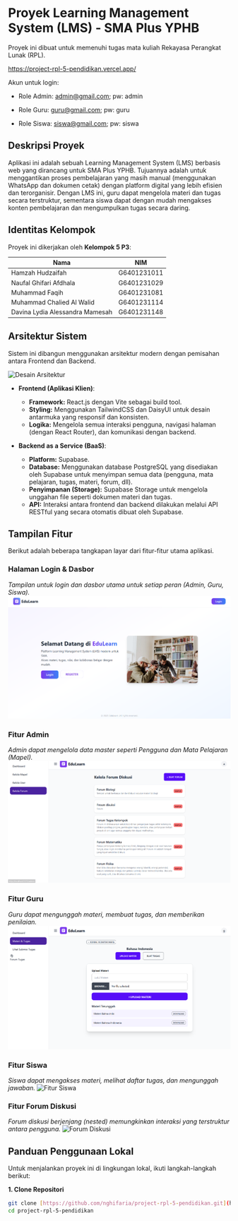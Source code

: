 # Proyek Learning Management System (LMS) - SMA Plus YPHB

Proyek ini dibuat untuk memenuhi tugas mata kuliah Rekayasa Perangkat Lunak (RPL).

https://project-rpl-5-pendidikan.vercel.app/

Akun untuk login:
- Role Admin:
  admin@gmail.com; pw:
  admin
  
- Role Guru:
  guru@gmail.com; pw:
  guru
  
- Role Siswa:
  siswa@gmail.com; pw:
  siswa

## Deskripsi Proyek

Aplikasi ini adalah sebuah Learning Management System (LMS) berbasis web yang dirancang untuk SMA Plus YPHB. Tujuannya adalah untuk menggantikan proses pembelajaran yang masih manual (menggunakan WhatsApp dan dokumen cetak) dengan platform digital yang lebih efisien dan terorganisir. Dengan LMS ini, guru dapat mengelola materi dan tugas secara terstruktur, sementara siswa dapat dengan mudah mengakses konten pembelajaran dan mengumpulkan tugas secara daring.

## Identitas Kelompok

Proyek ini dikerjakan oleh **Kelompok 5 P3**:

| Nama                          | NIM         |
| ----------------------------- | ----------- |
| Hamzah Hudzaifah              | G6401231011 |
| Naufal Ghifari Afdhala        | G6401231029 |
| Muhammad Faqih                | G6401231081 |
| Muhammad Chalied Al Walid     | G6401231114 |
| Davina Lydia Alessandra Mamesah | G6401231148 |

## Arsitektur Sistem

Sistem ini dibangun menggunakan arsitektur modern dengan pemisahan antara Frontend dan Backend.

![Desain Arsitektur](src/assets/DesainArsitektur.png) 

* **Frontend (Aplikasi Klien)**:
    * **Framework:** React.js dengan Vite sebagai build tool.
    * **Styling:** Menggunakan TailwindCSS dan DaisyUI untuk desain antarmuka yang responsif dan konsisten.
    * **Logika:** Mengelola semua interaksi pengguna, navigasi halaman (dengan React Router), dan komunikasi dengan backend.

* **Backend as a Service (BaaS)**:
    * **Platform:** Supabase.
    * **Database:** Menggunakan database PostgreSQL yang disediakan oleh Supabase untuk menyimpan semua data (pengguna, mata pelajaran, tugas, materi, forum, dll).
    * **Penyimpanan (Storage):** Supabase Storage untuk mengelola unggahan file seperti dokumen materi dan tugas.
    * **API:** Interaksi antara frontend dan backend dilakukan melalui API RESTful yang secara otomatis dibuat oleh Supabase.

## Tampilan Fitur

Berikut adalah beberapa tangkapan layar dari fitur-fitur utama aplikasi.

### Halaman Login & Dasbor
*Tampilan untuk login dan dasbor utama untuk setiap peran (Admin, Guru, Siswa).*
![Tampilan Dasbor](src/assets/Dasbor.png) 

### Fitur Admin
*Admin dapat mengelola data master seperti Pengguna dan Mata Pelajaran (Mapel).*
![Fitur Admin](src/assets/FiturAdmin.png) 

### Fitur Guru
*Guru dapat mengunggah materi, membuat tugas, dan memberikan penilaian.*
![Fitur Guru](src/assets/FiturGuru.png) 

### Fitur Siswa
*Siswa dapat mengakses materi, melihat daftar tugas, dan mengunggah jawaban.*
![Fitur Siswa](src/assets/FiturSiswa.png) 

### Fitur Forum Diskusi
*Forum diskusi berjenjang (nested) memungkinkan interaksi yang terstruktur antara pengguna.*
![Forum Diskusi](src/assets/FiturForum.png) 


## Panduan Penggunaan Lokal

Untuk menjalankan proyek ini di lingkungan lokal, ikuti langkah-langkah berikut:

**1. Clone Repositori**
```bash
git clone [https://github.com/nghifaria/project-rpl-5-pendidikan.git](https://github.com/nghifaria/project-rpl-5-pendidikan.git)
cd project-rpl-5-pendidikan
